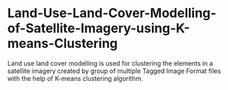 # Land-Use-Land-Cover-Modelling-of-Satellite-Imagery-using-K-means-Clustering
Land use land cover modelling is used for clustering the elements in a satellite imagery created by group of multiple Tagged Image Format files with the help of K-means clustering algorithm.
